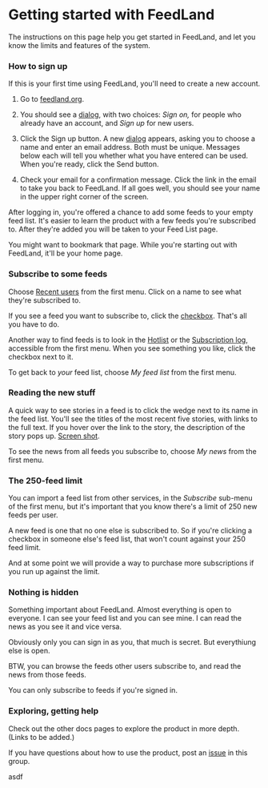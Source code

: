 # Getting started with FeedLand

The instructions on this page help you get started in FeedLand, and let you know the limits and features of the system. 

### How to sign up

If this is your first time using FeedLand, you'll need to create a new account. 

1. Go to <a href="https://feedland.org/">feedland.org</a>.

2. You should see a <a href="https://imgs.scripting.com/2023/07/31/startupDialog.png">dialog</a>, with two choices: <i>Sign on, </i>for people who already have an account, and <i>Sign up </i>for new users.   

3. Click the Sign up button. A new <a href="https://imgs.scripting.com/2023/07/31/newUserDialog.png">dialog</a> appears, asking you to choose a name and enter an email address. Both must be unique. Messages below each will tell you whether what you have entered can be used. When you're ready, click the Send button.   

4. Check your email for a confirmation message. Click the link in the email to take you back to FeedLand. If all goes well, you should see your name in the upper right corner of the screen. 

After logging in, you're offered a chance to add some feeds to your empty feed list. It's easier to learn the product with a few feeds you're subscribed to. After they're added you will be taken to your Feed List page. 

You might want to bookmark that page. While you're starting out with FeedLand, it'll be your home page.

### Subscribe to some feeds 

Choose <a href="https://feedland.org/?userslist">Recent users</a> from the first menu. Click on a name to see what they're subscribed to.  

If you see a feed you want to subscribe to, click the <a href="http://scripting.com/2022/10/20/134911.html?title=someoneElsesFeedList">checkbox</a>. That's all you have to do.

Another way to find feeds is to look in the <a href="http://feedland.org/?hotlist">Hotlist</a> or the <a href="http://feedland.org/?log">Subscription log</a>, accessible from the first menu. When you see something you like, click the checkbox next to it.

To get back to <i>your</i> feed list, choose <i>My feed list</i> from the first menu.

### Reading the new stuff

A quick way to see stories in a feed is to click the wedge next to its name in the feed list. You'll see the titles of the most recent five stories, with links to the full text. If you hover over the link to the story, the description of the story pops up. <a href="http://scripting.com/images/2022/10/24/viewStoriesInFeedListScreen.png">Screen shot</a>. 

To see the news from all feeds you subscribe to, choose <i>My news</i> from the first menu. 

### The 250-feed limit

You can import a feed list from other services, in the <i>Subscribe</i> sub-menu of the first menu, but it's important that you know there's a limit of 250 new feeds per user. 

A new feed is one that no one else is subscribed to. So if you're clicking a checkbox in someone else's feed list, that won't count against your 250 feed limit. 

And at some point we will provide a way to purchase more subscriptions if you run up against the limit. 

### Nothing is hidden

Something important about FeedLand. Almost everything is open to everyone. I can see your feed list and you can see mine. I can read the news as you see it and vice versa.  

Obviously only you can sign in as you, that much is secret. But everythiung else is open. 

BTW, you can browse the feeds other users subscribe to, and read the news from those feeds. 

You can only subscribe to feeds if you're signed in.

### Exploring, getting help

Check out the other docs pages to explore the product in more depth. (Links to be added.)

If you have questions about how to use the product, post an <a href="https://github.com/scripting/feedlandDocs/issues">issue</a> in this group. 

asdf

